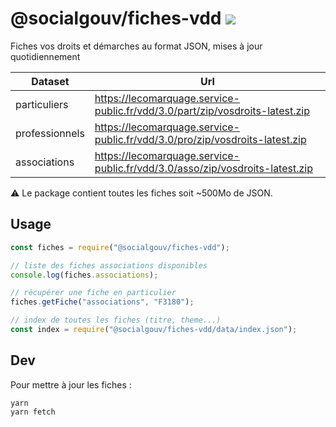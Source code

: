 # @socialgouv/fiches-vdd [![](https://img.shields.io/npm/v/@socialgouv/fiches-vdd.svg)](https://www.npmjs.com/package/@socialgouv/fiches-vdd)

Fiches vos droits et démarches au format JSON, mises à jour quotidiennement

| Dataset        | Url                                                                          |
| -------------- | ---------------------------------------------------------------------------- |
| particuliers   | https://lecomarquage.service-public.fr/vdd/3.0/part/zip/vosdroits-latest.zip |
| professionnels | https://lecomarquage.service-public.fr/vdd/3.0/pro/zip/vosdroits-latest.zip  |
| associations   | https://lecomarquage.service-public.fr/vdd/3.0/asso/zip/vosdroits-latest.zip |

:warning: Le package contient toutes les fiches soit ~500Mo de JSON.

## Usage

```js
const fiches = require("@socialgouv/fiches-vdd");

// liste des fiches associations disponibles
console.log(fiches.associations);

// récupérer une fiche en particulier
fiches.getFiche("associations", "F3180");

// index de toutes les fiches (titre, theme...)
const index = require("@socialgouv/fiches-vdd/data/index.json");
```

## Dev

Pour mettre à jour les fiches :

```
yarn
yarn fetch
```
